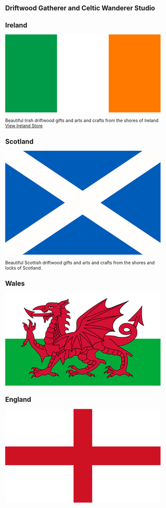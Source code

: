 
## Driftwood Gatherer and Celtic Wanderer Studio

## Ireland 
![Irish gifts, arts and craft from Ireland](/ireland-flag-small.jpg)

Beautiful Irish driftwood gifts and arts and crafts from the shores of Ireland [View Ireland Store](./ireland)

## Scotland
![Scottish gifts, arts and craft from Scotland](/scotland-flag-small.jpg)

Beautiful Scottish driftwood gifts and arts and crafts from the shores and locks of Scotland.



## Wales
![Welsh gifts, arts and craft from Wales](/wales-flag-small.jpg)


## England
![English gifts, arts and craft from England](/england-flag-small.jpg)


